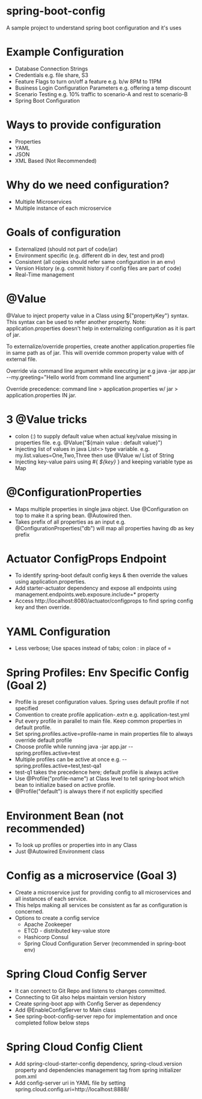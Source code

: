 # spring-boot-config
A sample project to understand spring boot configuration and it's uses
# Example Configuration
* Database Connection Strings
* Credentials e.g. file share, S3
* Feature Flags to turn on/off a feature e.g. b/w 8PM to 11PM
* Business Login Configuration Parameters e.g. offering a temp discount
* Scenario Testing e.g. 10% traffic to scenario-A and rest to scenario-B
* Spring Boot Configuration
# Ways to provide configuration
* Properties
* YAML
* JSON
* XML Based (Not Recommended)
# Why do we need configuration?
* Multiple Microservices
* Multiple instance of each microservice
# Goals of configuration
* Externalized (should not part of code/jar)
* Environment specific (e.g. different db in dev, test and prod)
* Consistent (all copies should refer same configuration in an env)
* Version History (e.g. commit history if config files are part of code)
* Real-Time management

# @Value
@Value to inject property value in a Class using ${"propertyKey"} syntax. This syntax can be used to refer another property.
Note: application.properties doesn't help in externalizing configuration as it is part of jar.

To externalize/override properties, create another application.properties file in same path as of jar. This will override common property value with of external file.

Override via command line argument while executing jar e.g java -jar app.jar --my.greeting="Hello world from command line argument"

Override precedence: command line > application.properties w/ jar > application.properties IN jar.

# 3 @Value tricks
* colon (:) to supply default value when actual key/value missing in properties file. e.g. @Value("${main value : default value}")
* Injecting list of values in java List<> type variable. e.g. my.list.values=One,Two,Three then use @Value w/ List of String
* Injecting key-value pairs using #{ _${key}_ } and keeping variable type as Map

# @ConfigurationProperties
* Maps multiple properties in single java object. Use @Configuration on top to make it a spring bean. @Autowired then.
* Takes prefix of all properties as an input e.g. @ConfigurationProperties("db") will map all properties having db as key prefix

# Actuator ConfigProps Endpoint
* To identify spring-boot default config keys & then override the values using application.properties.
* Add starter-actuator dependency and expose all endpoints using management.endpoints.web.exposure.include=* property
* Access http://localhost:8080/actuator/configprops to find spring config key and then override.

# YAML Configuration
* Less verbose; Use spaces instead of tabs; colon : in place of = 

# Spring Profiles: Env Specific Config (Goal 2) 
* Profile is preset configuration values. Spring uses default profile if not specified
* Convention to create profile application-<profile-name>.extn e.g. application-test.yml
* Put every profile in parallel to main file. Keep common properties in default profile.
* Set spring.profiles.active=profile-name in main properties file to always override default profile
* Choose profile while running java -jar app.jar --spring.profiles.active=test
* Multiple profiles can be active at once e.g. --spring.profiles.active=test,test-qa1
* test-q1 takes the precedence here; default profile is always active
* Use @Profile("profile-name") at Class level to tell spring-boot which bean to initialize based on active profile.
* @Profile("default") is always there if not explicitly specified

# Environment Bean (not recommended)
* To look up profiles or properties into in any Class
* Just @Autowired Environment class

# Config as a microservice (Goal 3)
* Create a microservice just for providing config to all microservices and all instances of each service.
* This helps making all services be consistent as far as configuration is concerned.
* Options to create a config service
  * Apache Zookeeper
  * ETCD - distributed key-value store
  * Hashicorp Consul
  * Spring Cloud Configuration Server (recommended in spring-boot env)
  
# Spring Cloud Config Server
* It can connect to Git Repo and listens to changes committed.
* Connecting to Git also helps maintain version history
* Create spring-boot app with Config Server as dependency
* Add @EnableConfigServer to Main class
* See spring-boot-config-server repo for implementation and once completed follow below steps

# Spring Cloud Config Client
* Add spring-cloud-starter-config dependency, spring-cloud.version property and dependencies management tag from spring initializer pom.xml
* Add config-server uri in YAML file by setting spring.cloud.config.uri=http://localhost:8888/
